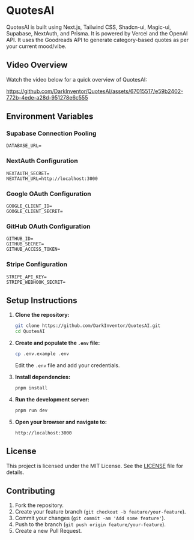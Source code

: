 # QuotesAI

QuotesAI is built using Next.js, Tailwind CSS, Shadcn-ui, Magic-ui, Supabase, NextAuth, and Prisma. It is powered by Vercel and the OpenAI API. It uses the Goodreads API to generate category-based quotes as per your current mood/vibe.

## Video Overview

Watch the video below for a quick overview of QuotesAI:

https://github.com/DarkInventor/QuotesAI/assets/67015517/e59b2402-772b-4ede-a28d-951278e6c555


## Environment Variables

### Supabase Connection Pooling

```
DATABASE_URL=
```

### NextAuth Configuration

```
NEXTAUTH_SECRET=
NEXTAUTH_URL=http://localhost:3000
```

### Google OAuth Configuration

```
GOOGLE_CLIENT_ID=
GOOGLE_CLIENT_SECRET=
```

### GitHub OAuth Configuration

```
GITHUB_ID=
GITHUB_SECRET=
GITHUB_ACCESS_TOKEN=
```

### Stripe Configuration

```
STRIPE_API_KEY=
STRIPE_WEBHOOK_SECRET=
```

## Setup Instructions

1. **Clone the repository:**
   ```sh
   git clone https://github.com/DarkInventor/QuotesAI.git
   cd QuotesAI
   ```

2. **Create and populate the `.env` file:**
   ```sh
   cp .env.example .env
   ```
   Edit the `.env` file and add your credentials.

3. **Install dependencies:**
   ```sh
   pnpm install
   ```

4. **Run the development server:**
   ```sh
   pnpm run dev
   ```

5. **Open your browser and navigate to:**
   ```
   http://localhost:3000
   ```

## License

This project is licensed under the MIT License. See the [LICENSE](https://github.com/DarkInventor/QuotesAI/blob/main/License.md) file for details.

## Contributing

1. Fork the repository.
2. Create your feature branch (`git checkout -b feature/your-feature`).
3. Commit your changes (`git commit -am 'Add some feature'`).
4. Push to the branch (`git push origin feature/your-feature`).
5. Create a new Pull Request.